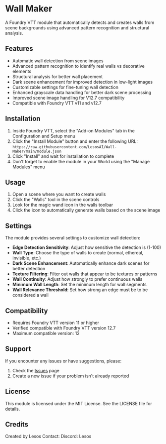 # Wall Maker

A Foundry VTT module that automatically detects and creates walls from scene backgrounds using advanced pattern recognition and structural analysis.

## Features

- Automatic wall detection from scene images
- Advanced pattern recognition to identify real walls vs decorative elements
- Structural analysis for better wall placement
- Dark scene enhancement for improved detection in low-light images
- Customizable settings for fine-tuning wall detection
- Enhanced grayscale data handling for better dark scene processing
- Improved scene image handling for V12.7 compatibility
- Compatible with Foundry VTT v11 and v12.7

## Installation

1. Inside Foundry VTT, select the "Add-on Modules" tab in the Configuration and Setup menu
2. Click the "Install Module" button and enter the following URL:
   `https://raw.githubusercontent.com/LesosAI/Wall-Maker/main/module.json`
3. Click "Install" and wait for installation to complete
4. Don't forget to enable the module in your World using the "Manage Modules" menu

## Usage

1. Open a scene where you want to create walls
2. Click the "Walls" tool in the scene controls
3. Look for the magic wand icon in the walls toolbar
4. Click the icon to automatically generate walls based on the scene image

## Settings

The module provides several settings to customize wall detection:

- **Edge Detection Sensitivity**: Adjust how sensitive the detection is (1-100)
- **Wall Type**: Choose the type of walls to create (normal, ethereal, invisible, etc.)
- **Dark Scene Enhancement**: Automatically enhance dark scenes for better detection
- **Texture Filtering**: Filter out walls that appear to be textures or patterns
- **Wall Continuity**: Adjust how strongly to prefer continuous walls
- **Minimum Wall Length**: Set the minimum length for wall segments
- **Wall Relevance Threshold**: Set how strong an edge must be to be considered a wall

## Compatibility

- Requires Foundry VTT version 11 or higher
- Verified compatible with Foundry VTT version 12.7
- Maximum compatible version: 12

## Support

If you encounter any issues or have suggestions, please:
1. Check the [Issues](https://github.com/LesosAI/Wall-Maker/issues) page
2. Create a new issue if your problem isn't already reported

## License

This module is licensed under the MIT License. See the LICENSE file for details.

## Credits

Created by Lesos
Contact: Discord: Lesos 